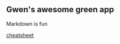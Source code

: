 ## Gwen's awesome green app

Markdown is fun

[cheatsheet](https://github.com/adam-p/markdown-here/wiki/Markdown-Cheatsheet)